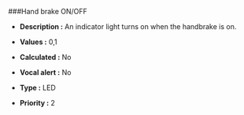 ###Hand brake ON/OFF

- **Description :**
An indicator light turns on when the handbrake is on. 
- **Values :**
0,1

- **Calculated :**
No

- **Vocal alert :**
No
- **Type :**
LED 
- **Priority :**
2
